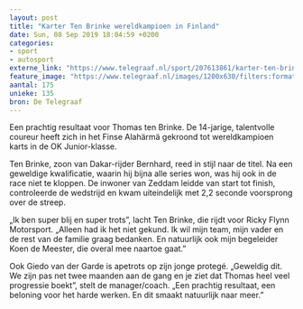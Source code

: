 ```yaml
---
layout: post
title: "Karter Ten Brinke wereldkampioen in Finland"
date: Sun, 08 Sep 2019 18:04:59 +0200
categories: 
- sport 
- autosport 
externe_link: "https://www.telegraaf.nl/sport/207613861/karter-ten-brinke-wereldkampioen-in-finland"
feature_image: "https://www.telegraaf.nl/images/1200x630/filters:format(jpeg):quality(80)/cdn-kiosk-api.telegraaf.nl/38bdb3cc-d253-11e9-baff-02d2fb1aa1d7.png"
aantal: 175
unieke: 135
bron: De Telegraaf
---
```


<p class="intro">Een prachtig resultaat voor Thomas ten Brinke. De 14-jarige, talentvolle coureur heeft zich in het Finse Alahärmä gekroond tot wereldkampioen karts in de OK Junior-klasse.</p> <p>Ten Brinke, zoon van Dakar-rijder Bernhard, reed in stijl naar de titel. Na een geweldige kwalificatie, waarin hij bijna alle series won, was hij ook in de race niet te kloppen. De inwoner van Zeddam leidde van start tot finish, controleerde de wedstrijd en kwam uiteindelijk met 2,2 seconde voorsprong over de streep.</p><p>„Ik ben super blij en super trots”, lacht Ten Brinke, die rijdt voor Ricky Flynn Motorsport. „Alleen had ik het niet gekund. Ik wil mijn team, mijn vader en de rest van de familie graag bedanken. En natuurlijk ook mijn begeleider Koen de Meester, die overal mee naartoe gaat.”</p><p>Ook Giedo van der Garde is apetrots op zijn jonge protegé. „Geweldig dit. We zijn pas net twee maanden aan de gang en je ziet dat Thomas heel veel progressie boekt”, stelt de manager/coach. „Een prachtig resultaat, een beloning voor het harde werken. En dit smaakt natuurlijk naar meer.”</p>
